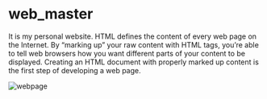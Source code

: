 # web_master
It is my personal website.
HTML defines the content of every web page on the Internet. By “marking up” your raw content with HTML tags, you’re able to tell web browsers how you want different parts of your content to be displayed. Creating an HTML document with properly marked up content is the first step of developing a web page.

![webpage](images/html.png)


